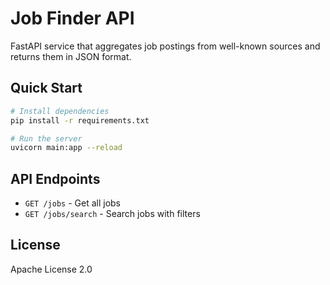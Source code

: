 # Job Finder API

FastAPI service that aggregates job postings from well-known sources and returns them in JSON format.

## Quick Start

```bash
# Install dependencies
pip install -r requirements.txt

# Run the server
uvicorn main:app --reload

```

## API Endpoints

- `GET /jobs` - Get all jobs
- `GET /jobs/search` - Search jobs with filters

## License

Apache License 2.0